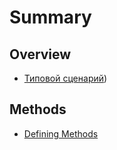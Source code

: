 # Summary

## Overview

* [Типовой сценарий](README.md#scenario))

## Methods

* [Defining Methods](methods.md)
